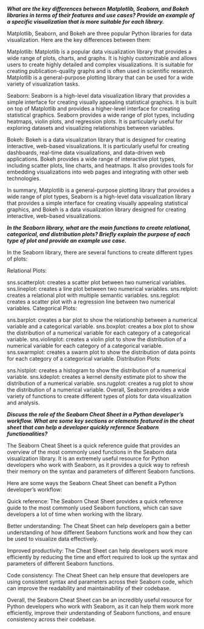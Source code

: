 **_What are the key differences between Matplotlib, Seaborn, and Bokeh libraries in terms of their features and use cases? Provide an example of a specific visualization that is more suitable for each library._**

Matplotlib, Seaborn, and Bokeh are three popular Python libraries for data visualization. Here are the key differences between them:

Matplotlib:
Matplotlib is a popular data visualization library that provides a wide range of plots, charts, and graphs. It is highly customizable and allows users to create highly detailed and complex visualizations. It is suitable for creating publication-quality graphs and is often used in scientific research. Matplotlib is a general-purpose plotting library that can be used for a wide variety of visualization tasks.

Seaborn:
Seaborn is a high-level data visualization library that provides a simple interface for creating visually appealing statistical graphics. It is built on top of Matplotlib and provides a higher-level interface for creating statistical graphics. Seaborn provides a wide range of plot types, including heatmaps, violin plots, and regression plots. It is particularly useful for exploring datasets and visualizing relationships between variables.

Bokeh:
Bokeh is a data visualization library that is designed for creating interactive, web-based visualizations. It is particularly useful for creating dashboards, real-time data visualizations, and data-driven web applications. Bokeh provides a wide range of interactive plot types, including scatter plots, line charts, and heatmaps. It also provides tools for embedding visualizations into web pages and integrating with other web technologies.


In summary, Matplotlib is a general-purpose plotting library that provides a wide range of plot types, Seaborn is a high-level data visualization library that provides a simple interface for creating visually appealing statistical graphics, and Bokeh is a data visualization library designed for creating interactive, web-based visualizations.

**_In the Seaborn library, what are the main functions to create relational, categorical, and distribution plots? Briefly explain the purpose of each type of plot and provide an example use case._**

In the Seaborn library, there are several functions to create different types of plots:

Relational Plots:

sns.scatterplot: creates a scatter plot between two numerical variables.
sns.lineplot: creates a line plot between two numerical variables.
sns.relplot: creates a relational plot with multiple semantic variables.
sns.regplot: creates a scatter plot with a regression line between two numerical variables.
Categorical Plots:

sns.barplot: creates a bar plot to show the relationship between a numerical variable and a categorical variable.
sns.boxplot: creates a box plot to show the distribution of a numerical variable for each category of a categorical variable.
sns.violinplot: creates a violin plot to show the distribution of a numerical variable for each category of a categorical variable.
sns.swarmplot: creates a swarm plot to show the distribution of data points for each category of a categorical variable.
Distribution Plots:

sns.histplot: creates a histogram to show the distribution of a numerical variable.
sns.kdeplot: creates a kernel density estimate plot to show the distribution of a numerical variable.
sns.rugplot: creates a rug plot to show the distribution of a numerical variable.
Overall, Seaborn provides a wide variety of functions to create different types of plots for data visualization and analysis.

**_Discuss the role of the Seaborn Cheat Sheet in a Python developer’s workflow. What are some key sections or elements featured in the cheat sheet that can help a developer quickly reference Seaborn functionalities?_**


The Seaborn Cheat Sheet is a quick reference guide that provides an overview of the most commonly used functions in the Seaborn data visualization library. It is an extremely useful resource for Python developers who work with Seaborn, as it provides a quick way to refresh their memory on the syntax and parameters of different Seaborn functions.

Here are some ways the Seaborn Cheat Sheet can benefit a Python developer’s workflow:

Quick reference: The Seaborn Cheat Sheet provides a quick reference guide to the most commonly used Seaborn functions, which can save developers a lot of time when working with the library.

Better understanding: The Cheat Sheet can help developers gain a better understanding of how different Seaborn functions work and how they can be used to visualize data effectively.

Improved productivity: The Cheat Sheet can help developers work more efficiently by reducing the time and effort required to look up the syntax and parameters of different Seaborn functions.

Code consistency: The Cheat Sheet can help ensure that developers are using consistent syntax and parameters across their Seaborn code, which can improve the readability and maintainability of their codebase.

Overall, the Seaborn Cheat Sheet can be an incredibly useful resource for Python developers who work with Seaborn, as it can help them work more efficiently, improve their understanding of Seaborn functions, and ensure consistency across their codebase.